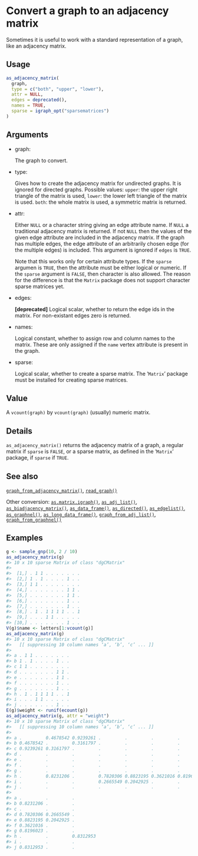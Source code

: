 # Convert a graph to an adjacency matrix

Sometimes it is useful to work with a standard representation of a
graph, like an adjacency matrix.

## Usage

``` r
as_adjacency_matrix(
  graph,
  type = c("both", "upper", "lower"),
  attr = NULL,
  edges = deprecated(),
  names = TRUE,
  sparse = igraph_opt("sparsematrices")
)
```

## Arguments

- graph:

  The graph to convert.

- type:

  Gives how to create the adjacency matrix for undirected graphs. It is
  ignored for directed graphs. Possible values: `upper`: the upper right
  triangle of the matrix is used, `lower`: the lower left triangle of
  the matrix is used. `both`: the whole matrix is used, a symmetric
  matrix is returned.

- attr:

  Either `NULL` or a character string giving an edge attribute name. If
  `NULL` a traditional adjacency matrix is returned. If not `NULL` then
  the values of the given edge attribute are included in the adjacency
  matrix. If the graph has multiple edges, the edge attribute of an
  arbitrarily chosen edge (for the multiple edges) is included. This
  argument is ignored if `edges` is `TRUE`.

  Note that this works only for certain attribute types. If the `sparse`
  argumen is `TRUE`, then the attribute must be either logical or
  numeric. If the `sparse` argument is `FALSE`, then character is also
  allowed. The reason for the difference is that the `Matrix` package
  does not support character sparse matrices yet.

- edges:

  **\[deprecated\]** Logical scalar, whether to return the edge ids in
  the matrix. For non-existant edges zero is returned.

- names:

  Logical constant, whether to assign row and column names to the
  matrix. These are only assigned if the `name` vertex attribute is
  present in the graph.

- sparse:

  Logical scalar, whether to create a sparse matrix. The ‘`Matrix`’
  package must be installed for creating sparse matrices.

## Value

A `vcount(graph)` by `vcount(graph)` (usually) numeric matrix.

## Details

`as_adjacency_matrix()` returns the adjacency matrix of a graph, a
regular matrix if `sparse` is `FALSE`, or a sparse matrix, as defined in
the ‘`Matrix`’ package, if `sparse` if `TRUE`.

## See also

[`graph_from_adjacency_matrix()`](https://r.igraph.org/reference/graph_from_adjacency_matrix.md),
[`read_graph()`](https://r.igraph.org/reference/read_graph.md)

Other conversion:
[`as.matrix.igraph()`](https://r.igraph.org/reference/as.matrix.igraph.md),
[`as_adj_list()`](https://r.igraph.org/reference/as_adj_list.md),
[`as_biadjacency_matrix()`](https://r.igraph.org/reference/as_biadjacency_matrix.md),
[`as_data_frame()`](https://r.igraph.org/reference/graph_from_data_frame.md),
[`as_directed()`](https://r.igraph.org/reference/as_directed.md),
[`as_edgelist()`](https://r.igraph.org/reference/as_edgelist.md),
[`as_graphnel()`](https://r.igraph.org/reference/as_graphnel.md),
[`as_long_data_frame()`](https://r.igraph.org/reference/as_long_data_frame.md),
[`graph_from_adj_list()`](https://r.igraph.org/reference/graph_from_adj_list.md),
[`graph_from_graphnel()`](https://r.igraph.org/reference/graph_from_graphnel.md)

## Examples

``` r
g <- sample_gnp(10, 2 / 10)
as_adjacency_matrix(g)
#> 10 x 10 sparse Matrix of class "dgCMatrix"
#>                          
#>  [1,] . 1 1 . . . . . . .
#>  [2,] 1 . 1 . . . . 1 . .
#>  [3,] 1 1 . . . . . . . .
#>  [4,] . . . . . . . 1 1 .
#>  [5,] . . . . . . . 1 1 .
#>  [6,] . . . . . . . 1 . .
#>  [7,] . . . . . . . 1 . .
#>  [8,] . 1 . 1 1 1 1 . . 1
#>  [9,] . . . 1 1 . . . . .
#> [10,] . . . . . . . 1 . .
V(g)$name <- letters[1:vcount(g)]
as_adjacency_matrix(g)
#> 10 x 10 sparse Matrix of class "dgCMatrix"
#>   [[ suppressing 10 column names ‘a’, ‘b’, ‘c’ ... ]]
#>                      
#> a . 1 1 . . . . . . .
#> b 1 . 1 . . . . 1 . .
#> c 1 1 . . . . . . . .
#> d . . . . . . . 1 1 .
#> e . . . . . . . 1 1 .
#> f . . . . . . . 1 . .
#> g . . . . . . . 1 . .
#> h . 1 . 1 1 1 1 . . 1
#> i . . . 1 1 . . . . .
#> j . . . . . . . 1 . .
E(g)$weight <- runif(ecount(g))
as_adjacency_matrix(g, attr = "weight")
#> 10 x 10 sparse Matrix of class "dgCMatrix"
#>   [[ suppressing 10 column names ‘a’, ‘b’, ‘c’ ... ]]
#>                                                                        
#> a .         0.4678542 0.9239261 .         .         .         .        
#> b 0.4678542 .         0.3161797 .         .         .         .        
#> c 0.9239261 0.3161797 .         .         .         .         .        
#> d .         .         .         .         .         .         .        
#> e .         .         .         .         .         .         .        
#> f .         .         .         .         .         .         .        
#> g .         .         .         .         .         .         .        
#> h .         0.8231206 .         0.7820306 0.8823195 0.3621016 0.8196023
#> i .         .         .         0.2665549 0.2042925 .         .        
#> j .         .         .         .         .         .         .        
#>                                
#> a .         .         .        
#> b 0.8231206 .         .        
#> c .         .         .        
#> d 0.7820306 0.2665549 .        
#> e 0.8823195 0.2042925 .        
#> f 0.3621016 .         .        
#> g 0.8196023 .         .        
#> h .         .         0.8312953
#> i .         .         .        
#> j 0.8312953 .         .        
```
